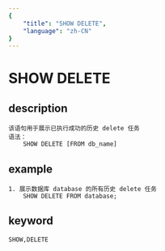 ```yaml
---
{
    "title": "SHOW DELETE",
    "language": "zh-CN"
}
---
```


# SHOW DELETE
## description
    该语句用于展示已执行成功的历史 delete 任务
    语法：
        SHOW DELETE [FROM db_name]

## example
    1. 展示数据库 database 的所有历史 delete 任务
        SHOW DELETE FROM database;
        
## keyword
    SHOW,DELETE
    
